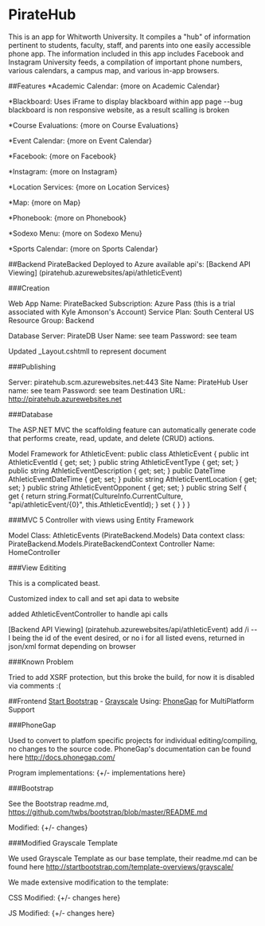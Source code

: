 # PirateHub
This is an app for Whitworth University.  It compiles a "hub" of information pertinent to students, faculty, staff, and parents into one easily accessible phone app.  The information included in this app includes Facebook and Instagram University feeds, a compilation of important phone numbers, various calendars, a campus map, and various in-app browsers.  

##Features
*Academic Calendar:
{more on Academic Calendar}

*Blackboard:
Uses iFrame to display blackboard within app page
--bug blackboard is non responsive website, as a result scalling is broken

*Course Evaluations:
{more on Course Evaluations}

*Event Calendar:
{more on Event Calendar}

*Facebook:
{more on Facebook}

*Instagram:
{more on Instagram}

*Location Services:
{more on Location Services}

*Map:
{more on Map}

*Phonebook:
{more on Phonebook}

*Sodexo Menu:
{more on Sodexo Menu}

*Sports Calendar:
{more on Sports Calendar}


##Backend
PirateBacked Deployed to Azure available api's:
[Backend API Viewing] (piratehub.azurewebsites/api/athleticEvent)

###Creation

Web App Name: PirateBacked
Subscription: Azure Pass (this is a trial associated with Kyle Amonson's Account)
Service Plan: South Centeral US
Resource Group: Backend

Database Server: PirateDB
User Name: see team
Password: see team

Updated _Layout.cshtmll to represent document

###Publishing

Server:  piratehub.scm.azurewebsites.net:443
Site Name: PirateHub
User name: see team
Password:  see team
Destination URL: http://piratehub.azurewebsites.net

###Database

The ASP.NET MVC the scaffolding feature can automatically generate code that performs create, read, update, and delete (CRUD) actions.

Model Framework for AthleticEvent:
    public class AthleticEvent
    {
        public int AthleticEventId { get; set; }
        public string AthleticEventType { get; set; }
        public string AthleticEventDescription { get; set; }
        public DateTime AthleticEventDateTime { get; set; }
        public string AthleticEventLocation { get; set; }
        public string AthleticEventOpponent { get; set; }
        public string Self
        {
            get
            {
                return string.Format(CultureInfo.CurrentCulture,
               "api/athleticEvent/{0}", this.AthleticEventId);
            }
            set { }
        }
    }
	
###MVC 5 Controller with views using Entity Framework

Model Class: AthleticEvents (PirateBackend.Models)
Data context class: PirateBackend.Models.PirateBackendContext
Controller Name: HomeController

###View Edititing

This is a complicated beast.

Customized index to call and set api data to website

added AthleticEventController to handle api calls

[Backend API Viewing] (piratehub.azurewebsites/api/athleticEvent) add /i --I being the id of the event desired, or no i for all listed evens, returned in json/xml format depending on browser

###Known Problem

Tried to add XSRF protection, but this broke the build, for now it is disabled via comments :(

##Frontend
[Start Bootstrap](http://startbootstrap.com/) -  [Grayscale](http://startbootstrap.com/template-overviews/grayscale/) Using: [PhoneGap](http://phonegap.com/) for MultiPlatform Support

###PhoneGap

Used to convert to platfom specific projects for individual editing/compiling, no changes to the source code.  PhoneGap's documentation can be found here http://docs.phonegap.com/

Program implementations:
{+/- implementations here}

###Bootstrap

See the Bootstrap readme.md, https://github.com/twbs/bootstrap/blob/master/README.md

Modified:
{+/- changes}

###Modified Grayscale Template

We used Grayscale Template as our base template, their readme.md can be found here http://startbootstrap.com/template-overviews/grayscale/

We made extensive modification to the template:

CSS Modified:
{+/- changes here}

JS Modified:
{+/- changes here}
